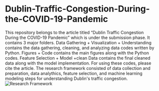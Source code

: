 # Dublin-Traffic-Congestion-During-the-COVID-19-Pandemic

This repository belongs to the article titled “Dublin Traffic Congestion During the COVID-19 Pandemic” which is under the submission phase. It contains 3 major folders. Data Gathering + Visualization + Understanding contains the data gathering, cleaning, and analyzing data codes written by Python. Figures + Code contains the main figures along with the Python codes. Feature Selection + Model +clean Data contains the final cleaned data along with the model implementation. For using these codes, please cite the article. 
The research framework consisted of data collection and preparation, data analythics, feature selection, and machine learning modeling steps for understanding Dublin's traffic congestion.
![Research Framework](https://user-images.githubusercontent.com/78085777/155408913-54574ad1-587b-46b9-8596-a12c114ae3dc.png)
